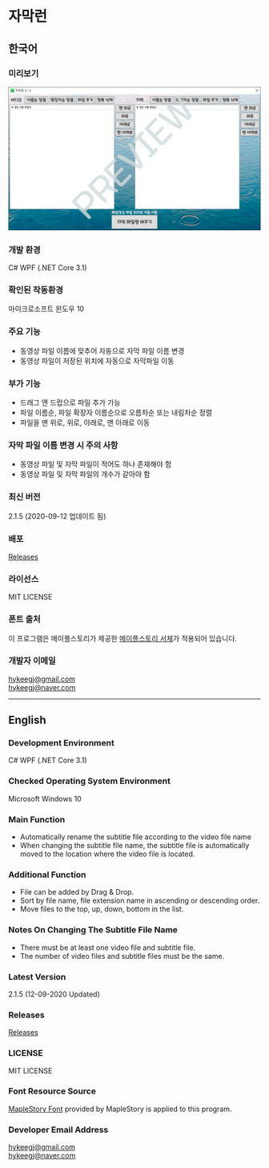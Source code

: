 # 자막런

## 한국어

### 미리보기

![Alt text](/Preview.png)

### 개발 환경

C# WPF (.NET Core 3.1)

### 확인된 작동환경

마이크로소프트 윈도우 10

### 주요 기능

* 동영상 파일 이름에 맞추어 자동으로 자막 파일 이름 변경
* 동영상 파일이 저장된 위치에 자동으로 자막파일 이동

### 부가 기능

* 드래그 앤 드랍으로 파일 추가 가능
* 파일 이름순, 파일 확장자 이름순으로 오름차순 또는 내림차순 정렬
* 파일을 맨 위로, 위로, 아래로, 맨 아래로 이동

### 자막 파일 이름 변경 시 주의 사항

* 동영상 파일 및 자막 파일이 적어도 하나 존재해야 함
* 동영상 파일 및 자막 파일의 개수가 같아야 함

### 최신 버전

2.1.5 (2020-09-12 업데이트 됨)

### 배포

[Releases](https://github.com/hykeegj/SubtitleRun/releases)

### 라이선스

MIT LICENSE

### 폰트 출처

이 프로그램은 메이플스토리가 제공한 [메이플스토리 서체](https://maplestory.nexon.com/Media/Font)가 적용되어 있습니다.

### 개발자 이메일

<hykeegj@gmail.com><br>
<hykeegj@naver.com>

-----------------------------------------------------------------------------------------------------------------------------------------

## English

### Development Environment

C# WPF (.NET Core 3.1)

### Checked Operating System Environment

Microsoft Windows 10

### Main Function

* Automatically rename the subtitle file according to the video file name
* When changing the subtitle file name, the subtitle file is automatically moved to the location where the video file is located.

### Additional Function

* File can be added by Drag & Drop.
* Sort by file name, file extension name in ascending or descending order.
* Move files to the top, up, down, bottom in the list.

### Notes On Changing The Subtitle File Name

* There must be at least one video file and subtitle file.
* The number of video files and subtitle files must be the same.

### Latest Version

2.1.5 (12-09-2020 Updated)

### Releases

[Releases](https://github.com/hykeegj/SubtitleRun/releases)

### LICENSE

MIT LICENSE

### Font Resource Source

[MapleStory Font](https://maplestory.nexon.com/Media/Font) provided by MapleStory is applied to this program.

### Developer Email Address

<hykeegj@gmail.com><br>
<hykeegj@naver.com>
